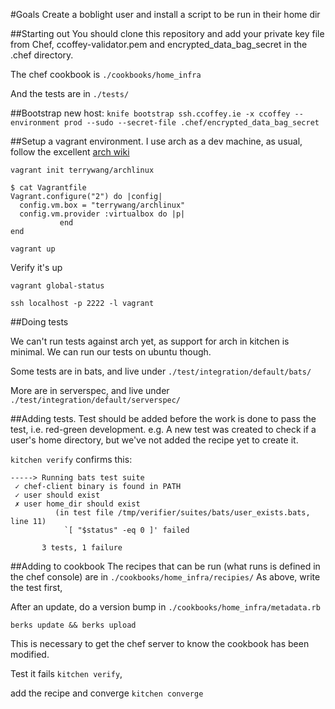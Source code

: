 #Goals
Create a boblight user and install a script to be run in their home dir

##Starting out
You should clone this repository and add your private key file from Chef, ccoffey-validator.pem and encrypted_data_bag_secret in the .chef directory.

The chef cookbook is `./cookbooks/home_infra`

And the tests are in `./tests/`

##Bootstrap new host:
`knife bootstrap ssh.ccoffey.ie -x ccoffey --environment prod --sudo --secret-file .chef/encrypted_data_bag_secret`

##Setup a vagrant environment.
I use arch as a dev machine, as usual, follow the excellent [arch wiki](https://wiki.archlinux.org/index.php/Vagrant)

`vagrant init terrywang/archlinux`
```
$ cat Vagrantfile
Vagrant.configure("2") do |config|
  config.vm.box = "terrywang/archlinux"
  config.vm.provider :virtualbox do |p|
           end
end
```
`vagrant up`

Verify it's up

`vagrant global-status`

`ssh localhost -p 2222 -l vagrant`

##Doing tests

We can't run tests against arch yet, as support for arch in kitchen is minimal.
We can run our tests on ubuntu though.

Some tests are in bats, and live under `./test/integration/default/bats/`

More are in serverspec, and live under `./test/integration/default/serverspec/`

##Adding tests.
Test should be added before the work is done to pass the test, i.e. red-green development.
e.g.
A new test was created to check if a user's home directory, but we've not added the recipe yet to create it.

`kitchen verify` confirms this:

```
-----> Running bats test suite
 ✓ chef-client binary is found in PATH
 ✓ user should exist
 ✗ user home_dir should exist
          (in test file /tmp/verifier/suites/bats/user_exists.bats, line 11)
            `[ "$status" -eq 0 ]' failed
       
       3 tests, 1 failure
```

##Adding to cookbook
The recipes that can be run (what runs is defined in the chef console) are in `./cookbooks/home_infra/recipies/`
As above, write the test first, 

After an update, do a version bump in `./cookbooks/home_infra/metadata.rb`

`berks update && berks upload`

This is necessary to get the chef server to know the cookbook has been modified.

Test it fails `kitchen verify`, 

add the recipe and converge `kitchen converge`
